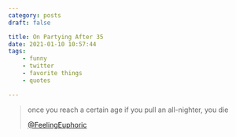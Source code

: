 ```yaml
---
category: posts
draft: false

title: On Partying After 35
date: 2021-01-10 10:57:44
tags:
    - funny
    - twitter
    - favorite things
    - quotes

---
```


> once you reach a certain age if you pull an all-nighter, you die
>
> [@FeelingEuphoric](https://twitter.com/FeelingEuphoric/status/1347849710531473408)

